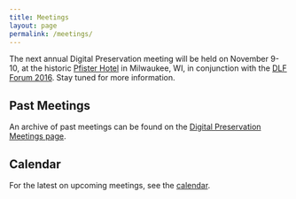 ```yaml
---
title: Meetings
layout: page
permalink: /meetings/
---
```


The next annual Digital Preservation meeting will be held on November 9-10, at the historic [Pfister Hotel](http://www.thepfisterhotel.com/) in Milwaukee, WI, in conjunction with the [DLF Forum 2016](https://www.diglib.org/forums/2016forum/). Stay tuned for more information.

## Past Meetings

An archive of past meetings can be found on the [Digital Preservation Meetings page](http://www.digitalpreservation.gov/meetings/).

## Calendar

For the latest on upcoming meetings, see the [calendar](/calendar).
